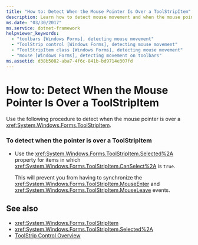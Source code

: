 ```yaml
---
title: "How to: Detect When the Mouse Pointer Is Over a ToolStripItem"
description: Learn how to detect mouse movement and when the mouse pointer is position over a ToolStripItem.
ms.date: "03/30/2017"
ms.service: dotnet-framework
helpviewer_keywords:
  - "toolbars [Windows Forms], detecting mouse movement"
  - "ToolStrip control [Windows Forms], detecting mouse movement"
  - "ToolStripItem class [Windows Forms], detecting mouse movement"
  - "mouse [Windows Forms], detecting movement on toolbars"
ms.assetid: d38b5082-aba7-4f6c-841b-bd9714e307fd
---
```

# How to: Detect When the Mouse Pointer Is Over a ToolStripItem

Use the following procedure to detect when the mouse pointer is over a <xref:System.Windows.Forms.ToolStripItem>.

### To detect when the pointer is over a ToolStripItem

- Use the <xref:System.Windows.Forms.ToolStripItem.Selected%2A> property for items in which <xref:System.Windows.Forms.ToolStripItem.CanSelect%2A> is `true`.

     This will prevent you from having to synchronize the <xref:System.Windows.Forms.ToolStripItem.MouseEnter> and <xref:System.Windows.Forms.ToolStripItem.MouseLeave> events.

## See also

- <xref:System.Windows.Forms.ToolStripItem>
- <xref:System.Windows.Forms.ToolStripItem.Selected%2A>
- [ToolStrip Control Overview](toolstrip-control-overview-windows-forms.md)
